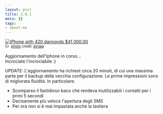```yaml
--- 
layout: post
title: 2.0.1
meta: {}
tags: 
- about-me
---
```

<a href="http://www.flickr.com/photos/7236738@N08/1895996401/" title="iPhone with 420 daimonds $41 000.00" target="_blank"><img src="http://farm3.static.flickr.com/2344/1895996401_cf4c26b7cf.jpg" alt="iPhone with 420 daimonds $41 000.00" border="0" /></a>  
<small><a href="http://creativecommons.org/licenses/by-nc-nd/2.0/" title="Attribution-NonCommercial-NoDerivs License" target="_blank"><img src="http://www.lastknight.com/wp-content/plugins/photo-dropper/images/cc.png" alt="Creative Commons License" border="0" width="16" height="16" align="absmiddle" /></a> <a href="http://www.photodropper.com/photos/" target="_blank">photo</a> credit: <a href="http://www.flickr.com/photos/7236738@N08/1895996401/" title="airgap" target="_blank">airgap</a></small>  
  
Aggiornamento dell'Iphone in corso...  
Incrociate l'incrociabile :)  
  
UPDATE: L'aggiornamento ha richiest circa 20 minuti, di cui una massima parte per il backup della vecchia configurazione. Le prime impressioni sono di migliorata fluidità. In particolare:

* Scomparso il fastidioso baco che rendeva inutilizzabili i contatti per i primi 5 secondi
* Decisamente più veloce l'apertura degli SMS
* Per ora non si è mai impastata anche la tastiera 
